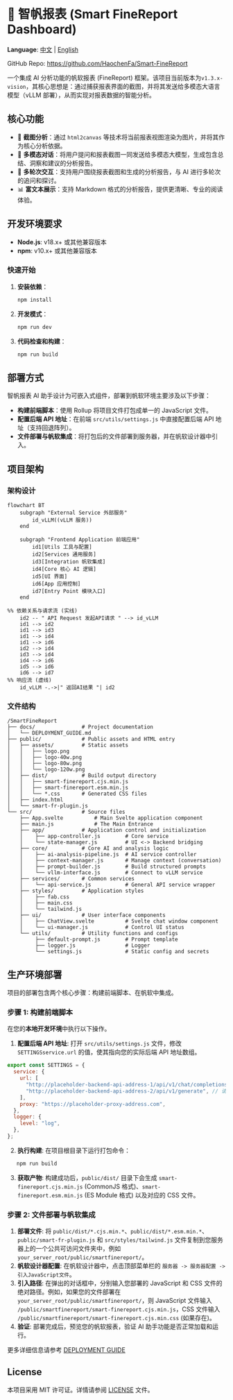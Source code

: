 # 🤖 智帆报表 (Smart FineReport Dashboard)

**Language**: [中文](README.md) | [English](README_EN.md)

GitHub Repo: https://github.com/HaochenFa/Smart-FineReport

一个集成 AI 分析功能的帆软报表 (FineReport) 框架。该项目当前版本为`v1.3.x-vision`，其核心思想是：通过捕获报表界面的截图，并将其发送给多模态大语言模型（vLLM
部署），从而实现对报表数据的智能分析。

## 核心功能

- 📸 **截图分析**：通过 `html2canvas` 等技术将当前报表视图渲染为图片，并将其作为核心分析依据。
- 🤖 **多模态对话**：将用户提问和报表截图一同发送给多模态大模型，生成包含总结、洞察和建议的分析报告。
- 💬 **多轮次交互**：支持用户围绕报表截图和生成的分析报告，与 AI 进行多轮次的追问和探讨。
- 📊 **富文本展示**：支持 Markdown 格式的分析报告，提供更清晰、专业的阅读体验。

## 开发环境要求

- **Node.js**: v18.x+ 或其他兼容版本
- **npm**: v10.x+ 或其他兼容版本

### 快速开始

1. **安装依赖**：

   ```bash
   npm install
   ```

2. **开发模式**：

   ```bash
   npm run dev
   ```

3. **代码检查和构建**：

   ```bash
   npm run build
   ```

## 部署方式

智帆报表 AI 助手设计为可嵌入式组件，部署到帆软环境主要涉及以下步骤：

- **构建前端脚本**：使用 Rollup 将项目文件打包成单一的 JavaScript 文件。
- **配置后端 API 地址**：在前端 `src/utils/settings.js` 中直接配置后端 API 地址（支持回退阵列）。
- **文件部署与帆软集成**：将打包后的文件部署到服务器，并在帆软设计器中引入。

## 项目架构

### 架构设计

```mermaid
flowchart BT
    subgraph "External Service 外部服务"
        id_vLLM((vLLM 服务))
    end

    subgraph "Frontend Application 前端应用"
        id1[Utils 工具与配置]
        id2[Services 通用服务]
        id3[Integration 帆软集成]
        id4[Core 核心 AI 逻辑]
        id5[UI 界面]
        id6[App 应用控制]
        id7[Entry Point 模块入口]
    end

%% 依赖关系与请求流 (实线)
    id2 -- " API Request 发起API请求 " --> id_vLLM
    id1 --> id2
    id1 --> id3
    id1 --> id4
    id1 --> id6
    id2 --> id4
    id3 --> id4
    id4 --> id6
    id5 --> id6
    id6 --> id7
%% 响应流 (虚线)
    id_vLLM -.->|" 返回AI结果 "| id2
```

### 文件结构

```plaintext
/SmartFineReport
├── docs/               # Project documentation
│   └── DEPLOYMENT_GUIDE.md
├── public/             # Public assets and HTML entry
│   ├── assets/         # Static assets
│   │   ├── logo.png
│   │   ├── logo-40w.png
│   │   ├── logo-80w.png
│   │   └── logo-120w.png
│   ├── dist/           # Build output directory
│   │   ├── smart-finereport.cjs.min.js
│   │   ├── smart-finereport.esm.min.js
│   │   └── *.css       # Generated CSS files
│   ├── index.html
│   └── smart-fr-plugin.js
└── src/                # Source files
    ├── App.svelte          # Main Svelte application component
    ├── main.js             # The Main Entrance
    ├── app/            # Application control and initialization
    │    ├── app-controller.js        # Core service
    │    └── state-manager.js         # UI <-> Backend bridging
    ├── core/           # Core AI and analysis logic
    │    ├── ai-analysis-pipeline.js  # AI service controller
    │    ├── context-manager.js       # Manage context (conversation)
    │    ├── prompt-builder.js        # Build structured prompts
    │    └── vllm-interface.js        # Connect to vLLM service
    ├── services/       # Common services
    │    └── api-service.js           # General API service wrapper
    ├── styles/         # Application styles
    │    ├── fab.css
    │    ├── main.css
    │    └── tailwind.js
    ├── ui/             # User interface components
    │    ├── ChatView.svelte          # Svelte chat window component
    │    └── ui-manager.js            # Control UI status
    └── utils/          # Utility functions and configs
         ├── default-prompt.js        # Prompt template
         ├── logger.js                # Logger
         └── settings.js              # Static config and secrets
```

## 生产环境部署

项目的部署包含两个核心步骤：构建前端脚本、在帆软中集成。

### 步骤 1: 构建前端脚本

在您的**本地开发环境**中执行以下操作。

1. **配置后端 API 地址**: 打开 `src/utils/settings.js` 文件，修改`SETTINGSservice.url` 的值，使其指向您的实际后端 API 地址数组。

```javascript
export const SETTINGS = {
  service: {
    url: [
      "http://placeholder-backend-api-address-1/api/v1/chat/completions", // 请替换为您的实际后端API地址
      "http://placeholder-backend-api-address-2/api/v1/generate", // 请替换为您的实际后端API地址
    ],
    proxy: "https://placeholder-proxy-address.com",
  },
  logger: {
    level: "log",
  },
};
```

2. **执行构建**: 在项目根目录下运行打包命令：

```bash
   npm run build
```

3. **获取产物**: 构建成功后，`public/dist/` 目录下会生成 `smart-finereport.cjs.min.js` (CommonJS 格式)、`smart-finereport.esm.min.js` (ES Module 格式) 以及对应的 CSS 文件。

### 步骤 2: 文件部署与帆软集成

1. **部署文件**: 将 `public/dist/*.cjs.min.*`、`public/dist/*.esm.min.*`、`public/smart-fr-plugin.js` 和 `src/styles/tailwind.js`
   文件复制到您服务器上的一个公共可访问文件夹中，例如 `your_server_root/public/smartfinereport/`。
2. **帆软设计器配置**: 在帆软设计器中，点击顶部菜单栏的 `服务器 -> 服务器配置 -> 引入JavaScript文件`。
3. **引入路径**: 在弹出的对话框中，分别输入您部署的 JavaScript 和 CSS 文件的绝对路径。例如，如果您的文件部署在
   `your_server_root/public/smartfinereport/`，则 JavaScript 文件输入
   `/public/smartfinereport/smart-finereport.cjs.min.js`，CSS 文件输入
   `/public/smartfinereport/smart-finereport.cjs.min.css` (如果存在)。
4. **验证**: 部署完成后，预览您的帆软报表，验证 AI 助手功能是否正常加载和运行。

更多详细信息请参考 [DEPLOYMENT GUIDE](docs/DEPLOYMENT_GUIDE.md)

## License

本项目采用 MIT 许可证。详情请参阅 [LICENSE](LICENSE) 文件。
